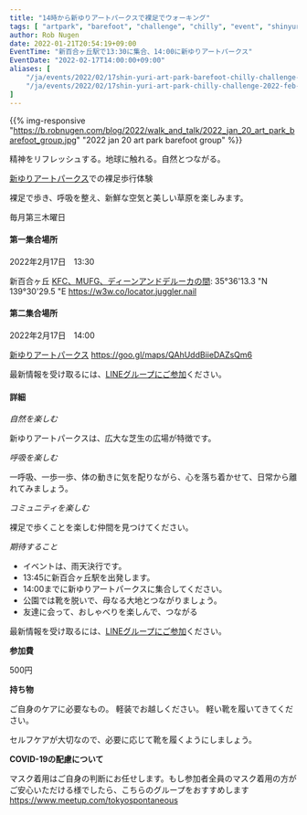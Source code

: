 ```yaml
---
title: "14時から新ゆりアートパークスで裸足でウォーキング"
tags: [ "artpark", "barefoot", "challenge", "chilly", "event", "shinyuri", "walk" ]
author: Rob Nugen
date: 2022-01-21T20:54:19+09:00
EventTime: "新百合ヶ丘駅で13:30に集合、14:00に新ゆりアートパークス"
EventDate: "2022-02-17T14:00:00+09:00"
aliases: [
    "/ja/events/2022/02/17shin-yuri-art-park-barefoot-chilly-challenge-2022-feb-17",
    "/ja/events/2022/02/17shin-yuri-art-park-chilly-challenge-2022-feb-17",
]
---
```


{{% img-responsive "https://b.robnugen.com/blog/2022/walk_and_talk/2022_jan_20_art_park_barefoot_group.jpg" "2022 jan 20 art park barefoot group" %}}

精神をリフレッシュする。地球に触れる。自然とつながる。

[新ゆりアートパークス](http://www.airgreen.info/artparks.html)での裸足歩行体験

裸足で歩き、呼吸を整え、新鮮な空気と美しい草原を楽しみます。

毎月第三木曜日

#### 第一集合場所

2022年2月17日　13:30

新百合ヶ丘 [KFC、MUFG、ディーンアンドデルーカの間](https://goo.gl/maps/aoY2j7WxkNjSC2u98): 35°36'13.3 "N 139°30'29.5 "E https://w3w.co/locator.juggler.nail

#### 第二集合場所

2022年2月17日　14:00

[新ゆりアートパークス](http://www.airgreen.info/artparks.html) https://goo.gl/maps/QAhUddBiieDAZsQm6

最新情報を受け取るには、[LINEグループにご参加](/contact/)ください。

#### 詳細

*自然を楽しむ*

新ゆりアートパークスは、広大な芝生の広場が特徴です。

*呼吸を楽しむ*

一呼吸、一歩一歩、体の動きに気を配りながら、心を落ち着かせて、日常から離れてみましょう。

*コミュニティを楽しむ*

裸足で歩くことを楽しむ仲間を見つけてください。

*期待すること*

* イベントは、雨天決行です。
* 13:45に新百合ヶ丘駅を出発します。
* 14:00までに新ゆりアートパークスに集合してください。
* 公園では靴を脱いで、母なる大地とつながりましょう。
* 友達に会って、おしゃべりを楽しんで、つながる

最新情報を受け取るには、[LINEグループにご参加](/contact/)ください。

**参加費**

500円

**持ち物**

ご自身のケアに必要なもの。 軽装でお越しください。
軽い靴を履いてきてください。

セルフケアが大切なので、必要に応じて靴を履くようにしましょう。

**COVID-19の配慮について**

マスク着用はご自身の判断にお任せします。もし参加者全員のマスク着用の方がご安心いただける様でしたら、こちらのグループをおすすめします
https://www.meetup.com/tokyospontaneous
